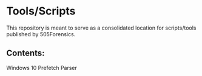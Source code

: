 # Tools/Scripts
This repository is meant to serve as a consolidated location for scripts/tools published by 505Forensics.

## Contents:
Windows 10 Prefetch Parser
